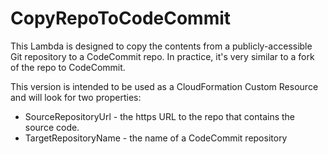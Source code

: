 # CopyRepoToCodeCommit

This Lambda is designed to copy the contents from a publicly-accessible Git repository to a CodeCommit repo. In practice, it's very similar to a fork of the repo to CodeCommit.

This version is intended to be used as a CloudFormation Custom Resource and will look for two properties:
* SourceRepositoryUrl - the https URL to the repo that contains the source code.
* TargetRepositoryName - the name of a CodeCommit repository
